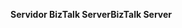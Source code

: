 <span data-ttu-id="3687e-101">**Servidor BizTalk Server**</span><span class="sxs-lookup"><span data-stu-id="3687e-101">**BizTalk Server**</span></span>